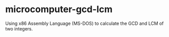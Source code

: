# microcomputer-gcd-lcm
Using x86 Assembly Language (MS-DOS) to calculate the GCD and LCM of two integers.
